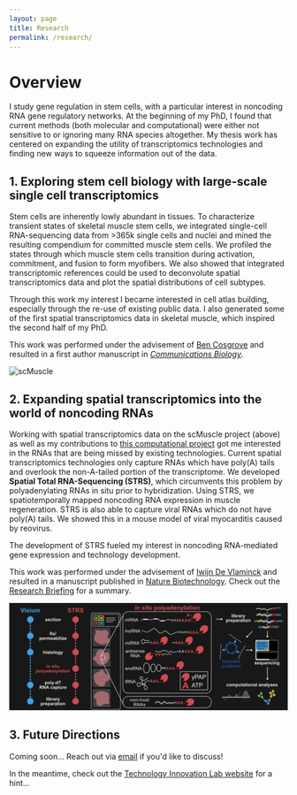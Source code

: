 ```yaml
---
layout: page
title: Research
permalink: /research/
---
```

# Overview
I study gene regulation in stem cells, with a particular interest in noncoding RNA gene regulatory networks. At the beginning of my PhD, I found that current methods (both molecular and computational) were either not sensitive to or ignoring many RNA species altogether. My thesis work has centered on expanding the utility of transcriptomics technologies and finding new ways to squeeze information out of the data.

## **1. Exploring stem cell biology with large-scale single cell transcriptomics**
Stem cells are inherently lowly abundant in tissues. To characterize transient states of skeletal muscle stem cells, we integrated single-cell RNA-sequencing data from >365k single cells and nuclei and mined the resulting compendium for committed muscle stem cells. We profiled the states through which muscle stem cells transition during activation, commitment, and fusion to form myofibers. We also showed that integrated transcriptomic references could be used to deconvolute spatial transcriptomics data and plot the spatial distributions of cell subtypes.

Through this work my interest I became interested in cell atlas building, especially through the re-use of existing public data. I also generated some of the first spatial transcriptomics data in skeletal muscle, which inspired the second half of my PhD.

This work was performed under the advisement of [Ben Cosgrove](https://cosgrovelab.bme.cornell.edu/) and resulted in a first author manuscript in [*Communications Biology*](https://www.nature.com/articles/s42003-021-02810-x).

![scMuscle](images/thesis_summary/scMuscle_umap_harmony_vBlack.png)



## **2. Expanding spatial transcriptomics into the world of noncoding RNAs**
Working with spatial transcriptomics data on the scMuscle project (above) as well as my contributions to [this computational project](https://www.nature.com/articles/s41467-021-22496-3) got me interested in the RNAs that are being missed by existing technologies. Current spatial transcriptomics technologies only capture RNAs which have poly(A) tails and overlook the non-A-tailed portion of the transcriptome. We developed **Spatial Total RNA-Sequencing (STRS)**, which circumvents this problem by polyadenylating RNAs in situ prior to hybridization. Using STRS, we spatiotemporally mapped noncoding RNA expression in muscle regeneration. STRS is also able to capture viral RNAs which do not have poly(A) tails. We showed this in a mouse model of viral myocarditis caused by reovirus.

The development of STRS fueled my interest in noncoding RNA-mediated gene expression and technology development.  

This work was performed under the advisement of [Iwijn De Vlaminck](https://devlaminck.bme.cornell.edu/) and resulted in a manuscript published in [Nature Biotechnology](https://www.nature.com/articles/s41587-022-01517-6). Check out the [Research Briefing](https://www.nature.com/articles/s41587-022-01562-1) for a summary.

![scMuscle](images/thesis_summary/STRS_v2_DarkMode.png)



## 3. Future Directions
Coming soon... Reach out via [email](dmckellar@nygenome.org) if you'd like to discuss!

In the meantime, check out the [Technology Innovation Lab website](https://www.vickovictechinnovation.com/) for a hint...
